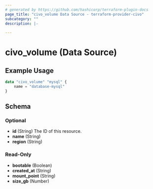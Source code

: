```yaml
---
# generated by https://github.com/hashicorp/terraform-plugin-docs
page_title: "civo_volume Data Source - terraform-provider-civo"
subcategory: ""
description: |-
  
---
```


# civo_volume (Data Source)



## Example Usage

```terraform
data "civo_volume" "mysql" {
    name = "database-mysql"
}
```

<!-- schema generated by tfplugindocs -->
## Schema

### Optional

- **id** (String) The ID of this resource.
- **name** (String)
- **region** (String)

### Read-Only

- **bootable** (Boolean)
- **created_at** (String)
- **mount_point** (String)
- **size_gb** (Number)


